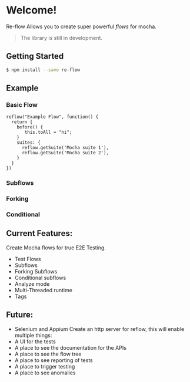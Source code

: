 # Welcome!
Re-flow Allows you to create super powerful *flows* for mocha.

> The library is still in development.

## Getting Started
```sh
$ npm install --save re-flow
```

## Example
### Basic Flow
```
reflow("Example Flow", function() {
  return {
    before() {
       this.toAll = "hi";
    }
    suites: {
      reflow.getSuite('Mocha suite 1'),
      reflow.getSuite('Mocha suite 2'),
    }
  }
})
```
### Subflows
### Forking
### Conditional


## Current Features:
Create Mocha flows for true E2E Testing.
- Test Flows
- Subflows
- Forking Subflows
- Conditional subflows
- Analyze mode
- Multi-Threaded runtime
- Tags


## Future:
- Selenium and Appium
Create an http server for reflow, this will enable multiple things:
- A UI for the tests
- A place to see the documentation for the APIs
- A place to see the flow tree
- A place to see reporting of tests
- A place to trigger testing
- A place to see anomalies
